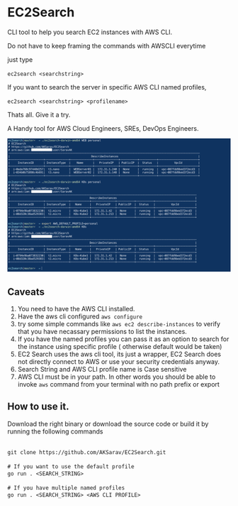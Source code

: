 # EC2Search
CLI tool to help you search EC2 instances with AWS CLI.

Do not have to keep framing the commands with AWSCLI everytime

just type

`ec2search <searchstring>`

If you want to search the server in specific AWS CLI named profiles,

`ec2search <searchstring> <profilename>`

Thats all. Give it a try.

A Handy tool for AWS Cloud Engineers, SREs, DevOps Engineers.



![alt text](https://github.com/AKSarav/EC2Search/blob/master/screenshots/Screenshot%202022-07-11%20at%203.31.23%20AM.png?raw=true)

## Caveats

1. You need to have  the AWS CLI installed.
2. Have the aws cli configured `aws configure` 
3. try some simple commands like `aws ec2 describe-instances` to verify that you have necassary permissions to list the instances.
4. If you have the named profiles you can pass it as an option to search for the instance using specific profile ( otherwise default would be taken)
5. EC2 Search uses the aws cli tool, its just a wrapper, EC2 Search does not directly connect to AWS or use your security credentials anyway.
6. Search String and AWS CLI profile name is Case sensitive
7. AWS CLI must be in your path. In other words you should be able to invoke `aws` command from your terminal with no path prefix or export



## How to use it.

Download the right binary or download the source code or build it by running the following commands


```

git clone https://github.com/AKSarav/EC2Search.git

# If you want to use the default profile 
go run . <SEARCH_STRING>

# If you have multiple named profiles
go run . <SEARCH_STRING> <AWS CLI PROFILE>

```


